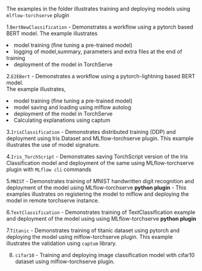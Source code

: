 The examples in the folder illustrates training and deploying models using `mlflow-torchserve` plugin

1.`BertNewClassification` - Demonstrates a workflow using a pytorch based BERT model.
                            The example illustrates
                            <li> model training (fine tuning a pre-trained model) </li>
                            <li> logging of model,summary, parameters and extra files at the end of training    
                            <li> deployment of the  model in TorchServe </li>

2.`E2EBert` - Demonstrates a workflow using a pytorch-lightning based BERT model.  
                           The example illustrates,  
                           <li> model training (fine tuning a pre-trained model)  
                           <li> model saving and loading using mlflow autolog  
                           <li> deployment of the  model in TorchServe  
                           <li> Calculating explanations using captum  

3.`IrisClassification` -  Demonstrates distributed training (DDP) and deployment using Iris Dataset and MLflow-torchserve plugin. This example illustrates the use of model signature.

4.`Iris_TorchScript` -   Demonstrates saving TorchScript version of the Iris Classification model and deployment of the same using MLflow-torchserve plugin with `MLflow cli` commands  

5.`MNIST` - Demonstrates training of MNIST handwritten digit recognition and deployment of the model using MLflow-torchserve **python plugin** - This examples illustrates on registering the model to mlflow and deploying the model in remote torchserve instance.

6.`TextClassification` - Demonstrates training of TextClassification example and deployment of the model using using MLflow-torchserve **python plugin**  

7.`Titanic` - Demonstrates training of titanic dataset using pytorch and deploying the model using mlflow-torchserve plugin. This example illustrates the validation using `captum` library.

8. `cifar10` - Training and deploying image classification model with cifar10 dataset using mlflow-torchserve plugin.  